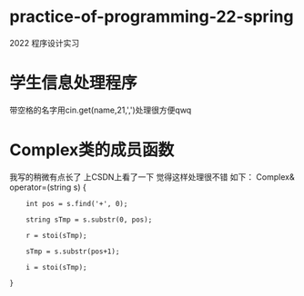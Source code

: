 # practice-of-programming-22-spring
2022 程序设计实习
# 学生信息处理程序
带空格的名字用cin.get(name,21,',')处理很方便qwq
# Complex类的成员函数
我写的稍微有点长了 上CSDN上看了一下 觉得这样处理很不错 如下：
Complex& operator=(string s) {

        int pos = s.find('+', 0);
        
        string sTmp = s.substr(0, pos);
        
        r = stoi(sTmp);
        
        sTmp = s.substr(pos+1);
        
        i = stoi(sTmp);
        
    }
    

